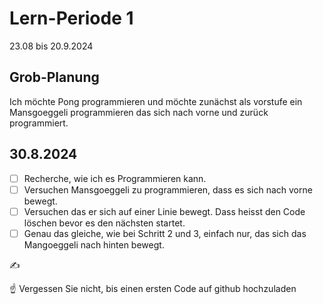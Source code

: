 # Lern-Periode 1

23.08 bis 20.9.2024

## Grob-Planung

Ich möchte Pong programmieren und möchte zunächst als vorstufe ein Mansgoeggeli programmieren das sich nach vorne und zurück programmiert.

## 30.8.2024

- [ ] Recherche, wie ich es Programmieren kann.
- [ ] Versuchen Mansgoeggeli zu programmieren, dass es sich nach vorne bewegt.
- [ ] Versuchen das er sich auf einer Linie bewegt. Dass heisst den Code löschen bevor es den nächsten startet.
- [ ] Genau das gleiche, wie bei Schritt 2 und 3, einfach nur, das sich das Mangoeggeli nach hinten bewegt.

✍️ 

☝️ Vergessen Sie nicht, bis einen ersten Code auf github hochzuladen

